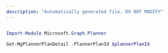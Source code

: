 ```yaml
---
description: "Automatically generated file. DO NOT MODIFY"
---
```


```powershell

Import-Module Microsoft.Graph.Planner

Get-MgPlannerPlanDetail -PlannerPlanId $plannerPlanId

```